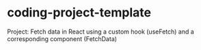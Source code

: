 # coding-project-template
 Project: Fetch data in React using a custom hook (useFetch) and a corresponding component (FetchData)
